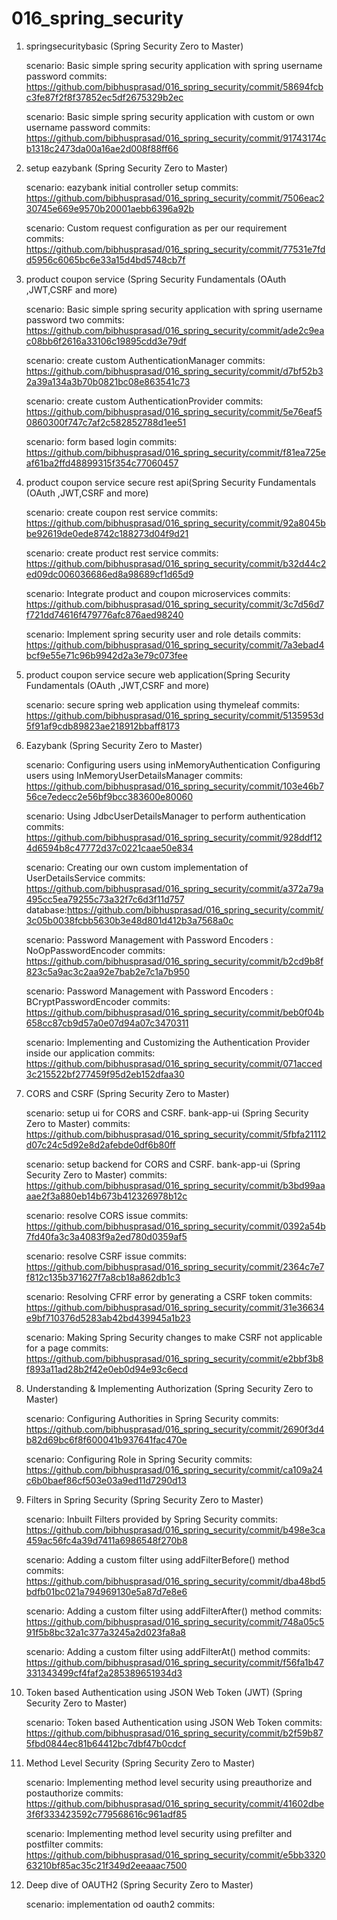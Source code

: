 # 016_spring_security

1. springsecuritybasic (Spring Security Zero to Master)
	
	scenario: Basic simple spring security application with spring username password
	commits: https://github.com/bibhusprasad/016_spring_security/commit/58694fcbc3fe87f2f8f37852ec5df2675329b2ec
	
	scenario: Basic simple spring security application with custom or own username password
	commits: https://github.com/bibhusprasad/016_spring_security/commit/91743174cb1318c2473da00a16ae2d008f88ff66
	
2. setup eazybank (Spring Security Zero to Master)

	scenario: eazybank initial controller setup
	commits: https://github.com/bibhusprasad/016_spring_security/commit/7506eac230745e669e9570b20001aebb6396a92b
	
	scenario: Custom request configuration as per our requirement
	commits: https://github.com/bibhusprasad/016_spring_security/commit/77531e7fdd5956c6065bc6e33a15d4bd5748cb7f
	
3. product coupon service (Spring Security Fundamentals (OAuth ,JWT,CSRF and more)

	scenario: Basic simple spring security application with spring username password two
	commits: https://github.com/bibhusprasad/016_spring_security/commit/ade2c9eac08bb6f2616a33106c19895cdd3e79df
	
	scenario: create custom AuthenticationManager
	commits: https://github.com/bibhusprasad/016_spring_security/commit/d7bf52b32a39a134a3b70b0821bc08e863541c73
	
	scenario: create custom AuthenticationProvider
	commits: https://github.com/bibhusprasad/016_spring_security/commit/5e76eaf50860300f747c7af2c582852788d1ee51
	
	scenario: form based login
	commits: https://github.com/bibhusprasad/016_spring_security/commit/f81ea725eaf61ba2ffd48899315f354c77060457

4. product coupon service secure rest api(Spring Security Fundamentals (OAuth ,JWT,CSRF and more)

	scenario: create coupon rest service
	commits: https://github.com/bibhusprasad/016_spring_security/commit/92a8045bbe92619de0ede8742c188273d04f9d21
	
	scenario: create product rest service
	commits: https://github.com/bibhusprasad/016_spring_security/commit/b32d44c2ed09dc006036686ed8a98689cf1d65d9
	
	scenario: Integrate product and coupon microservices
	commits: https://github.com/bibhusprasad/016_spring_security/commit/3c7d56d7f721dd74616f479776afc876aed98240
	
	scenario: Implement spring security user and role details
	commits: https://github.com/bibhusprasad/016_spring_security/commit/7a3ebad4bcf9e55e71c96b9942d2a3e79c073fee
	
4. product coupon service secure web application(Spring Security Fundamentals (OAuth ,JWT,CSRF and more)
	
	scenario: secure spring web application using thymeleaf
	commits: https://github.com/bibhusprasad/016_spring_security/commit/5135953d5f91af9cdb89823ae218912bbaff8173
	
5. Eazybank (Spring Security Zero to Master)	
	
	scenario: Configuring users using inMemoryAuthentication
			  Configuring users using InMemoryUserDetailsManager
	commits: https://github.com/bibhusprasad/016_spring_security/commit/103e46b756ce7edecc2e56bf9bcc383600e80060
	
	scenario: Using JdbcUserDetailsManager to perform authentication
	commits: https://github.com/bibhusprasad/016_spring_security/commit/928ddf124d6594b8c47772d37c0221caae50e834
	
	scenario: Creating our own custom implementation of UserDetailsService
	commits: https://github.com/bibhusprasad/016_spring_security/commit/a372a79a495cc5ea79255c73a32f7c6d3f11d757
	database:https://github.com/bibhusprasad/016_spring_security/commit/3c05b0038fcbb5630b3e48d801d412b3a7568a0c
	
	scenario: Password Management with Password Encoders : NoOpPasswordEncoder
	commits: https://github.com/bibhusprasad/016_spring_security/commit/b2cd9b8f823c5a9ac3c2aa92e7bab2e7c1a7b950
	
	scenario: Password Management with Password Encoders : BCryptPasswordEncoder
	commits: https://github.com/bibhusprasad/016_spring_security/commit/beb0f04b658cc87cb9d57a0e07d94a07c3470311
	
	scenario: Implementing and Customizing the Authentication Provider inside our application
	commits: https://github.com/bibhusprasad/016_spring_security/commit/071acced3c215522bf277459f95d2eb152dfaa30
	
6. CORS and CSRF (Spring Security Zero to Master)	
	
	scenario: setup ui for CORS and CSRF. bank-app-ui (Spring Security Zero to Master)
	commits: https://github.com/bibhusprasad/016_spring_security/commit/5fbfa21112d07c24c5d92e8d2afebde0df6b80ff
	
	scenario: setup backend for CORS and CSRF. bank-app-ui (Spring Security Zero to Master)
	commits: https://github.com/bibhusprasad/016_spring_security/commit/b3bd99aaaae2f3a880eb14b673b412326978b12c
	
	scenario: resolve CORS issue
	commits: https://github.com/bibhusprasad/016_spring_security/commit/0392a54b7fd40fa3c3a4083f9a2ed780d0359af5
	
	scenario: resolve CSRF issue
	commits: https://github.com/bibhusprasad/016_spring_security/commit/2364c7e7f812c135b371627f7a8cb18a862db1c3
	
	scenario: Resolving CFRF error by generating a CSRF token
	commits: https://github.com/bibhusprasad/016_spring_security/commit/31e36634e9bf710376d5283ab42bd439945a1b23
	
	scenario: Making Spring Security changes to make CSRF not applicable for a page
	commits: https://github.com/bibhusprasad/016_spring_security/commit/e2bbf3b8f893a11ad28b2f42e0eb0d94e93c6ecd
	
7. Understanding & Implementing Authorization (Spring Security Zero to Master)	

	scenario: Configuring Authorities in Spring Security
	commits: https://github.com/bibhusprasad/016_spring_security/commit/2690f3d4b82d69bc6f8f600041b937641fac470e
	
	scenario: Configuring Role in Spring Security
	commits: https://github.com/bibhusprasad/016_spring_security/commit/ca109a24c6b0baef86cf503e03a9ed11d7290d13
	
8. Filters in Spring Security (Spring Security Zero to Master)	

	scenario: Inbuilt Filters provided by Spring Security
	commits: https://github.com/bibhusprasad/016_spring_security/commit/b498e3ca459ac56fc4a39d7411a6986548f270b8
	
	scenario: Adding a custom filter using addFilterBefore() method
	commits: https://github.com/bibhusprasad/016_spring_security/commit/dba48bd5bdfb01bc021a794969130e5a87d7e8e6
	
	scenario: Adding a custom filter using addFilterAfter() method
	commits: https://github.com/bibhusprasad/016_spring_security/commit/748a05c591f5b8bc32a1c377a3245a2d023fa8a8
	
	scenario: Adding a custom filter using addFilterAt() method
	commits: https://github.com/bibhusprasad/016_spring_security/commit/f56fa1b47331343499cf4faf2a285389651934d3
	
9. Token based Authentication using JSON Web Token (JWT) (Spring Security Zero to Master)
	
	scenario: Token based Authentication using JSON Web Token
	commits: https://github.com/bibhusprasad/016_spring_security/commit/b2f59b875fbd0844ec81b64412bc7dbf47b0cdcf
	
10. Method Level Security (Spring Security Zero to Master)

	scenario: Implementing method level security using preauthorize and postauthorize
	commits: https://github.com/bibhusprasad/016_spring_security/commit/41602dbe3f6f333423592c779568616c961adf85
	
	scenario: Implementing method level security using prefilter and postfilter
	commits: https://github.com/bibhusprasad/016_spring_security/commit/e5bb332063210bf85ac35c21f349d2eeaaac7500
	
11. Deep dive of OAUTH2 (Spring Security Zero to Master)

	scenario: implementation od oauth2
	commits: 
	
